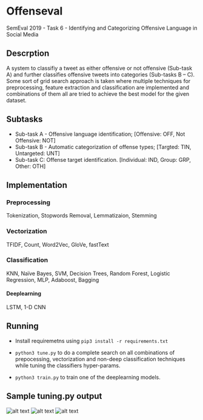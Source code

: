 # Offenseval
SemEval 2019 - Task 6 - Identifying and Categorizing Offensive Language in Social Media 

## Descrption
A system to classifiy a tweet as either offensive or not offensive (Sub-task A) and further classifies offensive tweets into categories (Sub-tasks B – C). Some sort of grid search approach is taken where multiple techniques for preprocessing, feature extraction and classification are implemented and combinations of them all are tried to achieve the best model for the given dataset.

## Subtasks
- Sub-task A - Offensive language identification;  [Offensive: OFF, Not Offensive: NOT]
- Sub-task B - Automatic categorization of offense types; [Targted: TIN, Untargeted: UNT]
- Sub-task C: Offense target identification. [Individual: IND, Group: GRP, Other: OTH]

## Implementation

### Preprocessing
Tokenization, Stopwords Removal, Lemmatizaion, Stemming

### Vectorization
TFIDF, Count, Word2Vec, GloVe, fastText

### Classification
KNN, Naïve Bayes, SVM, Decision Trees, Random Forest, Logistic Regression, MLP, Adaboost, Bagging
#### Deeplearning
LSTM, 1-D CNN

## Running
- Install requiremetns using `pip3 install -r requirements.txt`
 
- `python3 tune.py` to do a complete search on all combinations of prepocessing, vectorization and non-deep classification techniques while tuning the classifiers hyper-params.

- `python3 train.py` to train one of the deeplearning models.

## Sample tuning.py output
![alt text](https://github.com/ZeyadZanaty/offenseval/blob/master/docs/tuning-reults/tuning-b-f1/LogisticRegression.png?raw=true "Logistic Regression")
![alt text](https://github.com/ZeyadZanaty/offenseval/blob/master/docs/tuning-reults/tuning-b-f1/SVC.png?raw=true "SVC")
![alt text](https://github.com/ZeyadZanaty/offenseval/blob/master/docs/tuning-reults/tuning-b-f1/RandomForest.png?raw=true "RF")
